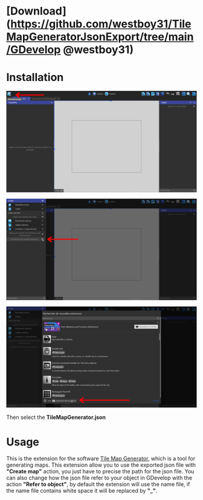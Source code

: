 # [Download](https://github.com/westboy31/TileMapGeneratorJsonExport/tree/main/GDevelop @westboy31)

# Installation

<p align="center">
<img src="Installation 1.png" alt="Installation " style="zoom:100%;"  />
    </p>

<p align="center">
<img src="Installation 2.png" alt="Installation " style="zoom:100%;"  />
    </p>

<p align="center">
<img src="Installation 3.png" alt="Installation " style="zoom:100%;"  />
    </p>

Then select the **TileMapGenerator.json**

# Usage

This is the extension for the software [Tile Map Generator](https://westboy.itch.io/tilemapgenerator), which is a tool for generating maps.
This extension allow you to use the exported json file with **"Create map"** action, you just have to precise the path for the json file.
You can also change how the json file refer to your object in GDevelop with the action **"Refer to object"**, by default the extension will use the name file, if the name file contains white space it will be replaced by **"_"**.
